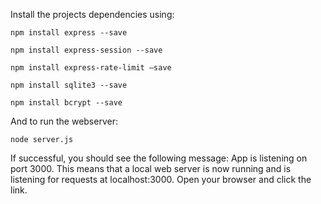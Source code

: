 Install the projects dependencies using:

```npm install express --save```

```npm install express-session --save```

```npm install express-rate-limit —save```

```npm install sqlite3 --save```

```npm install bcrypt --save```

And to run the webserver:

``` node server.js ```

If successful, you should see the following message: App is listening on port 3000. This means that a local web server is now running and is listening for requests at localhost:3000. Open your browser and click the link.

